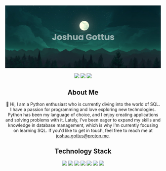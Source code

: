[![MasterHead](https://github.com/GottusJ/GottusJ/blob/main/banner.png)](https://github.com/GottusJ/GottusJ)

<div align=center>
 <img src="https://badges.pufler.dev/visits/GottusJ/GottusJ"/> 
 <img src="https://badges.pufler.dev/repos/GottusJ"/>
 <img src="https://badges.pufler.dev/commits/monthly/GottusJ" />
</div>
<div align=center>

 <h2 align="center">About Me</h2>
 
👋 Hi, I am a Python enthusiast who is currently diving into the world of SQL. I have a passion for programming and love exploring new technologies. Python has been my language of choice, and I enjoy creating applications and solving problems with it. Lately, I've been eager to expand my skills and knowledge in database management, which is why I'm currently focusing on learning SQL. If you'd like to get in touch, feel free to reach me at joshua.gottus@proton.me.
</div>

<h2 align="center">Technology Stack</h2>

<p align="center">
<img src="https://img.shields.io/badge/-Python-black?style=flat-square&logo=python"/>
<img src="https://img.shields.io/badge/-HTML5-black?style=flat-square&logo=html5&logoColor=orange"/>
<img src="https://img.shields.io/badge/-CSS3-black?style=flat-square&logo=css3&logoColor=blue"/>
<img src="https://img.shields.io/badge/-JavaScript-black?style=flat-square&logo=javascript"/>
<img src="https://img.shields.io/badge/-Nodejs-black?style=flat-square&logo=Node.js"/>
<img src="https://img.shields.io/badge/-Git-black?style=flat-square&logo=git"/>
<img src="https://img.shields.io/badge/-GitHub-black?style=flat-square&logo=github"/>
</p>
